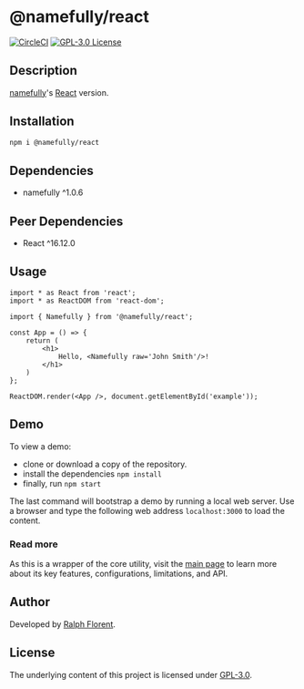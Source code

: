 # @namefully/react

[![CircleCI][circleci-img]][circleci-url]
[![GPL-3.0 License][license-img]][license-url]

## Description

[namefully](namefully-url)'s [React](https://reactjs.org/) version.

## Installation

```bash
npm i @namefully/react
```

## Dependencies

- namefully ^1.0.6

## Peer Dependencies

- React ^16.12.0

## Usage

```tsx
import * as React from 'react';
import * as ReactDOM from 'react-dom';

import { Namefully } from '@namefully/react';

const App = () => {
    return (
        <h1>
            Hello, <Namefully raw='John Smith'/>!
        </h1>
    )
};

ReactDOM.render(<App />, document.getElementById('example'));
```

## Demo

To view a demo:

- clone or download a copy of the repository.
- install the dependencies `npm install`
- finally, run `npm start`

The last command will bootstrap a demo by running a local web server. Use a
browser and type the following web address `localhost:3000` to load the content.

### Read more

As this is a wrapper of the core utility, visit the [main page](namefully-url)
to learn more about its key features, configurations, limitations, and API.

## Author

Developed by [Ralph Florent](https://github.com/ralflorent).

## License

The underlying content of this project is licensed under [GPL-3.0](LICENSE).

[namefully-url]: https://github.com/ralflorent/namefully

[circleci-img]: https://circleci.com/gh/ralflorent/namefully-react.svg?style=shield
[circleci-url]: https://circleci.com/gh/ralflorent/namefully-react
[license-img]: https://img.shields.io/npm/l/@namefully/react
[license-url]: http://www.gnu.org/licenses/gpl-3.0.en.html

